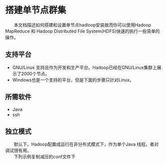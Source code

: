 # 搭建单节点群集
&emsp;&emsp;本文档描述如何搭建和设置单节点hadloop安装故而你可以使用Hadoop MapReduce 和 Hadoop Distributed File System(HDFS)快速的执行一些简单的操作。
## 支持平台
* GNU/Linux 支持且作为开发和生产平台。Hadoop已经在GNU/Linux集群上展示了2000个节点。
* Windows也是一个支持的平台，但是下面的步骤只针对Linux。
## 所需软件
* Java
* ssh
## 独立模式
&emsp;&emsp;默认下，Hadoop配置成运行在非分布式模式下，作为单个Java 线程。者对调试很有用。  
&emsp;&emsp;下列示例复制减压的conf文件下